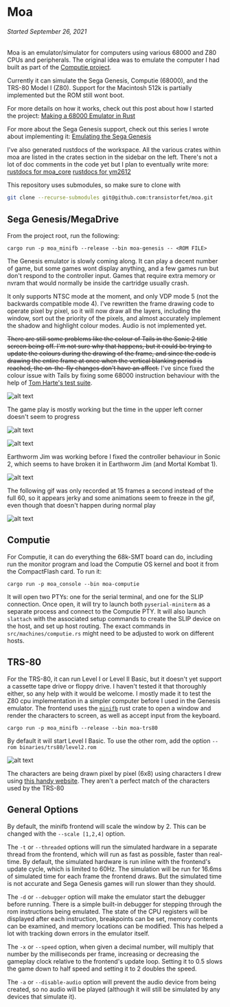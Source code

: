 
Moa
===

###### *Started September 26, 2021*

Moa is an emulator/simulator for computers using various 68000 and Z80 CPUs and
peripherals.  The original idea was to emulate the computer I had built as part
of the [Computie project](https://jabberwocky.ca/projects/computie/).

Currently it can simulate the Sega Genesis, Computie (68000), and the TRS-80
Model I (Z80).  Support for the Macintosh 512k is partially implemented but the
ROM still wont boot.

For more details on how it works, check out this post about how I started the project:
[Making a 68000 Emulator in Rust](https://jabberwocky.ca/posts/2021-11-making_an_emulator.html)

For more about the Sega Genesis support, check out this series I wrote about implementing it:
[Emulating the Sega Genesis](http://jabberwocky.ca/posts/2022-01-emulating_the_sega_genesis_part1.html)

I've also generated rustdocs of the workspace. All the various crates within moa
are listed in the crates section in the sidebar on the left. There's not a lot
of doc comments in the code yet but I plan to eventually write more:
[rustdocs for moa_core](http://jabberwocky.ca/moa/doc/moa_core/)
[rustdocs for ym2612](http://jabberwocky.ca/moa/doc/moa_peripherals_yamaha/ym2612/index.html)

This repository uses submodules, so make sure to clone with
```sh
git clone --recurse-submodules git@github.com:transistorfet/moa.git
```


Sega Genesis/MegaDrive
----------------------

From the project root, run the following:
```
cargo run -p moa_minifb --release --bin moa-genesis -- <ROM FILE>
```

The Genesis emulator is slowly coming along.  It can play a decent number of
game, but some games wont display anything, and a few games run but don't
respond to the controller input.  Games that require extra memory or nvram that
would normally be inside the cartridge usually crash.

It only supports NTSC mode at the moment, and only VDP mode 5 (not the backwards
compatible mode 4).  I've rewritten the frame drawing code to operate pixel by
pixel, so it will now draw all the layers, including the window, sort out the
priority of the pixels, and almost accurately implement the shadow and highlight
colour modes.  Audio is not implemented yet.

~~There are still some problems like the colour of Tails in the Sonic 2 title
screen being off.  I'm not sure why that happens, but it could be trying to
update the colours during the drawing of the frame, and since the code is
drawing the entire frame at once when the vertical blanking period is reached,
the on-the-fly changes don't have an affect.~~
I've since fixed the colour issue with Tails by fixing some 68000 instruction
behaviour with the help of
[Tom Harte's test suite](https://github.com/TomHarte/ProcessorTests).

![alt text](images/sega-genesis-sonic2-title-fixed.png)

The game play is mostly working but the time in the upper left corner doesn't
seem to progress

![alt text](images/sega-genesis-sonic2-start.png)

![alt text](images/sega-genesis-sonic2-bridge.png)

Earthworm Jim was working before I fixed the controller behaviour in Sonic 2,
which seems to have broken it in Earthworm Jim (and Mortal Kombat 1).

![alt text](images/sega-genesis-earthworm-jim.png)

The following gif was only recorded at 15 frames a second instead of the full
60, so it appears jerky and some animations seem to freeze in the gif, even
though that doesn't happen during normal play

![alt text](images/sega-genesis-sonic2-demo.gif)


Computie
--------

For Computie, it can do everything the 68k-SMT board can do, including run the
monitor program and load the Computie OS kernel and boot it from the
CompactFlash card.  To run it:
```
cargo run -p moa_console --bin moa-computie
```
It will open two PTYs: one for the serial terminal, and one for the SLIP
connection.  Once open, it will try to launch both `pyserial-miniterm` as a
separate process and connect to the Computie PTY.  It will also launch
`slattach` with the associated setup commands to create the SLIP device on the
host, and set up host routing.  The exact commands in
`src/machines/computie.rs` might need to be adjusted to work on different
hosts.


TRS-80
------

For the TRS-80, it can run Level I or Level II Basic, but it doesn't yet
support a cassette tape drive or floppy drive.  I haven't tested it that
thoroughly either, so any help with it would be welcome.  I mostly made it to
test the Z80 cpu implementation in a simpler computer before I used in the
Genesis emulator.  The frontend uses the
[`minifb`](https://github.com/emoon/rust_minifb) rust crate to open a window
and render the characters to screen, as well as accept input from the keyboard.
```
cargo run -p moa_minifb --release --bin moa-trs80
```
By default it will start Level I Basic.  To use the other rom, add the option
`--rom binaries/trs80/level2.rom`

![alt text](images/trs-80-level-ii-basic.png)

The characters are being drawn pixel by pixel (6x8) using characters I drew
using [this handy website](https://maxpromer.github.io/LCD-Character-Creator/).
They aren't a perfect match of the characters used by the TRS-80


General Options
---------------

By default, the minifb frontend will scale the window by 2.  This can be
changed with the `--scale [1,2,4]` option.

The `-t` or `--threaded` options will run the simulated hardware in a separate
thread from the frontend, which will run as fast as possible, faster than
real-time.   By default, the simulated hardware is run inline with the frontend's
update cycle, which is limited to 60Hz. The simulation will be run for 16.6ms of
simulated time for each frame the frontend draws.  But the simulated time is not
accurate and Sega Genesis games will run slower than they should.

The `-d` or `--debugger` option will make the emulator start the debugger
before running.  There is a simple built-in debugger for stepping through
the rom instructions being emulated.  The state of the CPU registers will
be displayed after each instruction, breakpoints can be set, memory contents
can be examined, and memory locations can be modified.  This has helped a lot
with tracking down errors in the emulator itself.

The `-x` or `--speed` option, when given a decimal number, will multiply that
number by the milliseconds per frame, increasing or decreasing the gameplay
clock relative to the frontend's update loop.  Setting it to 0.5 slows the game
down to half speed and setting it to 2 doubles the speed.

The `-a` or `--disable-audio` option will prevent the audio device from being
created, so no audio will be played (although it will still be simulated by any
devices that simulate it).

